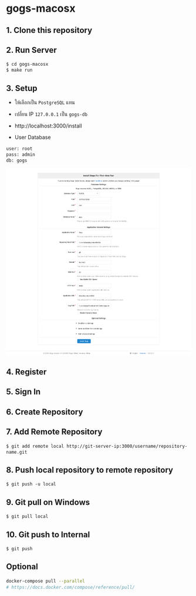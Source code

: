 # gogs-macosx

## 1. Clone this repository

## 2. Run Server

```
$ cd gogs-macosx
$ make run
```

## 3. Setup

- ให้เลือกเป็น `PostgreSQL` แทน 
- เปลี่ยน IP `127.0.0.1` เป็น `gogs-db` 

- http://localhost:3000/install

- User Database
```
user: root
pass: admin
db: gogs
```

![Screenshot png](screenshot/setup.png)

## 4. Register

## 5. Sign In

## 6. Create Repository

## 7. Add Remote Repository

```
$ git add remote local http://git-server-ip:3000/username/repository-name.git
```

## 8. Push local repository to remote repository

```
$ git push -u local
```

## 9. Git pull on Windows

```
$ git pull local
```

## 10. Git push to Internal

```
$ git push
```

## Optional

```bash
docker-compose pull --parallel 
# https://docs.docker.com/compose/reference/pull/
```